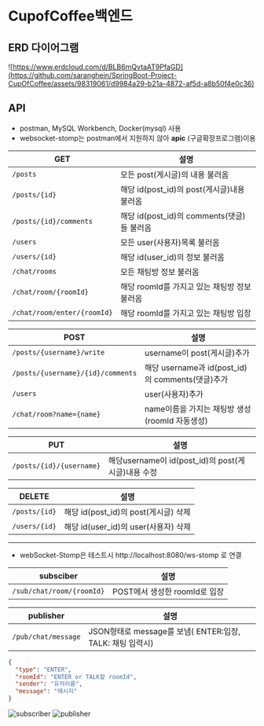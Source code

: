# CupofCoffee백엔드

## ERD 다이어그램

![https://www.erdcloud.com/d/BLB6mQvtaAT9PfaGD](https://github.com/saranghein/SpringBoot-Project-CupOfCoffee/assets/98319061/d9984a29-b21a-4872-af5d-a8b50f4e0c36)


## API

+ postman, MySQL Workbench, Docker(mysql) 사용
+ websocket-stomp는 postman에서 지원하지 않아 **apic** (구글확장프로그램)이용

| GET                        | 설명                                |
|----------------------------|-----------------------------------|
| `/posts`                   | 모든 post(게시글)의 내용 불러옴              |
| `/posts/{id}`              | 해당 id(post_id)의 post(게시글)내용 불러옴   |
| `/posts/{id}/comments`     | 해당 id(post_id)의 comments(댓글)들 불러옴 |
| `/users`                   | 모든 user(사용자)목록 불러옴                |
| `/users/{id}`              | 해당 id(user_id)의 정보 불러옴            |
| `/chat/rooms`              | 모든 채팅방 정보 불러옴                     |
| `/chat/room/{roomId}` | 해당 roomId를 가지고 있는 채팅방 정보 불러옴      |
| `/chat/room/enter/{roomId}` | 해당 roomId를 가지고 있는 채팅방 입장          |

| POST                              | 설명                                       |
|-----------------------------------|------------------------------------------|
| `/posts/{username}/write`         | username이 post(게시글)추가                    |
| `/posts/{username}/{id}/comments` | 해당 username과 id(post_id)의 comments(댓글)추가 |
| `/users`                          | user(사용자)추가                              |
| `/chat/room?name={name}`          | name이름을 가지는 채팅방 생성(roomId 자동생성)          |

| PUT                      | 설명                                      |
|--------------------------|-----------------------------------------|
| `/posts/{id}/{username}` | 해당username이 id(post_id)의 post(게시글)내용 수정 |

| DELETE        | 설명                           |
|---------------|------------------------------|
| `/posts/{id}` | 해당 id(post_id)의 post(게시글) 삭제 |
| `/users/{id}` | 해당 id(user_id)의 user(사용자) 삭제 |

---

+ webSocket-Stomp은 테스트시 http://localhost:8080/ws-stomp 로 연결

|subsciber|설명|
|---|---|
|`/sub/chat/room/{roomId}`|POST에서 생성한 roomId로 입장|

| publisher           | 설명                                            |
|---------------------|-----------------------------------------------|
| `/pub/chat/message` | JSON형태로  message를 보냄( ENTER:입장, TALK: 채팅 입력시) |
```json
{
  "type": "ENTER",
  "roomId": "ENTER or TALK할 roomId",
  "sender": "유저이름",
  "message": "메시지"
}
```

![subscriber](https://github.com/saranghein/SpringBoot-Project-CupOfCoffee/assets/98319061/8b77e401-00be-4d23-9ef9-23249935912e)
![publisher](https://github.com/saranghein/SpringBoot-Project-CupOfCoffee/assets/98319061/2d9cf648-e7ac-48bd-a07b-592753ed0e13)